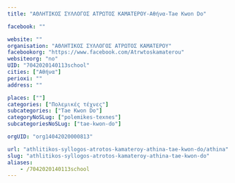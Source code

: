 ```yaml
---
title: "ΑΘΛΗΤΙΚΟΣ ΣΥΛΛΟΓΟΣ ΑΤΡΩΤΟΣ ΚΑΜΑΤΕΡΟΥ-Αθήνα-Tae Kwon Do"

facebook: ""

website: ""
organisation: "ΑΘΛΗΤΙΚΟΣ ΣΥΛΛΟΓΟΣ ΑΤΡΩΤΟΣ ΚΑΜΑΤΕΡΟΥ"
facebookorg: "https://www.facebook.com/Atrwtoskamaterou"
websiteorg: "no"
UID: "7042020140113school"
cities: ["Αθήνα"]
perioxi: ""
address: ""

places: [""]
categories: ["Πολεμικές τέχνες"]
subcategories: ["Tae Kwon Do"]
categoryNoSLug: ["polemikes-texnes"]
subcategoriesNoSLug: ["tae-kwon-do"]

orgUID: "org14042020000813"

url: "athlitikos-syllogos-atrotos-kamateroy-athina-tae-kwon-do/athina"
slug: "athlitikos-syllogos-atrotos-kamateroy-athina-tae-kwon-do"
aliases:
    - /7042020140113school
---
```





